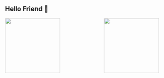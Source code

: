 ## Hello Friend 🤖 ##

<div>
  <img height="180em" src="https://github-readme-stats-git-masterrstaa-rickstaa.vercel.app/api?username=pedrohilan&show_icons=true&theme=dark" />
  <img height="180em" align="right" src="https://github-readme-stats-git-masterrstaa-rickstaa.vercel.app/api/top-langs/?username=pedrohilan&layout=compact&langs_count=8&theme=dark" />
</div>

<!--
**pedrohilan/pedrohilan** is a ✨ _special_ ✨ repository because its `README.md` (this file) appears on your GitHub profile.

Here are some ideas to get you started:

- 🔭 I’m currently working on ...
- 🌱 I’m currently learning ...
- 👯 I’m looking to collaborate on ...
- 🤔 I’m looking for help with ...
- 💬 Ask me about ...
- 📫 How to reach me: ...
- 😄 Pronouns: ...
- ⚡ Fun fact: ...
-->
